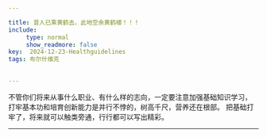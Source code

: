 ```yaml
---

title: 昔人已乘黄鹤去，此地空余黄鹤楼！！！
include:
     type: normal
     show_readmore: false
key:  2024-12-23-Healthguidelines
tags: 布尔什维克

  
---
```


  不管你们将来从事什么职业、有什么样的志向，一定要注意加强基础知识学习，
  打牢基本功和培育创新能力是并行不悖的，树高千尺，营养还在根部。
  把基础打牢了，将来就可以触类旁通，行行都可以写出精彩。
  
---
